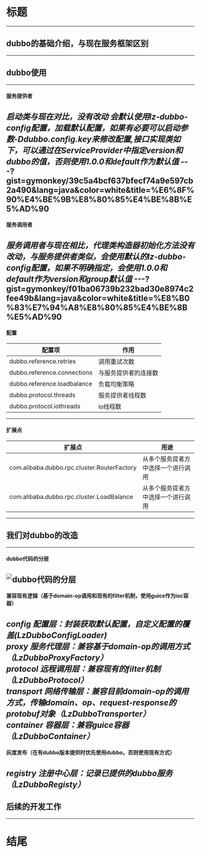 # 标题
---
## dubbo的基础介绍，与现在服务框架区别
---
## dubbo使用
---
 #### 服务提供者  
*启动类与现在对比，没有改动
会默认使用lz-dubbo-config配置，加载默认配置，如果有必要可以启动参数-Ddubbo.config.key来修改配置,接口实现类如下，可以通过在ServiceProvider中指定version和dubbo的值，否则使用1.0.0和default作为默认值*
---?gist=gymonkey/39c5a4bcf637bfecf74a9e597cb2a490&lang=java&color=white&title=%E6%8F%90%E4%BE%9B%E8%80%85%E4%BE%8B%E5%AD%90
---  
#### 服务调用者
*服务调用者与现在相比，代理类构造器初始化方法没有改动，与服务提供者类似，会使用默认的lz-dubbo-config配置，如果不明确指定，会使用1.0.0和default作为version和group默认值* 
---?gist=gymonkey/f01ba06739b232bad30e8974c2fee49b&lang=java&color=white&title=%E8%B0%83%E7%94%A8%E8%80%85%E4%BE%8B%E5%AD%90
---
 #### 配置

| 配置项 | 作用 |
|----------|----------|
|dubbo.reference.retries|调用重试次数|
|dubbo.reference.connections|与服务提供者的连接数|
|dubbo.reference.loadbalance|负载均衡策略|
|dubbo.protocol.threads|服务提供者线程数|
|dubbo.protocol.iothreads|io线程数|
---
#### 扩展点
|扩展点|用途|
|---|----|
|com.alibaba.dubbo.rpc.cluster.RouterFactory|从多个服务提者方中选择一个进行调用|
|com.alibaba.dubbo.rpc.cluster.LoadBalance|从多个服务提者方中选择一个进行调用|
---
## 我们对dubbo的改造
---
#### dubbo代码的分层
![dubbo代码的分层](http://wx2.sinaimg.cn/mw690/0060lm7Tly1fwdkup8d7yj30p00iqjx2.jpg)  
---
#### 兼容现有逻辑（基于domain-op调用和现有的filter机制，使用guice作为ioc容器）  
*config 配置层：封装获取默认配置，自定义配置的覆盖(LzDubboConfigLoader)*  
*proxy 服务代理层：兼容基于domain-op的调用方式（LzDubboProxyFactory）*  
*protocol 远程调用层：兼容现有的filter机制（LzDubboProtocol）*  
*transport 网络传输层：兼容目前domain-op的调用方式，传输domain、op、request-response的protobuf对象（LzDubboTransporter）*  
*container 容器层：兼容guice容器（LzDubboContainer）*
---  
#### 灰度发布（在有dubbo版本提供时优先使用dubbo，否则使用现有方式）  
*registry 注册中心层：记录已提供的dubbo服务（LzDubboRegisty）*
---
## 后续的开发工作
---
# 结尾
